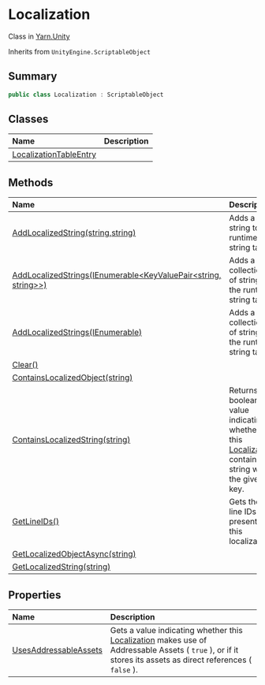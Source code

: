 # Localization

Class in [Yarn.Unity](/docs/api/csharp/yarn.unity.md)

Inherits from `UnityEngine.ScriptableObject`

## Summary



```csharp
public class Localization : ScriptableObject
```

## Classes

|Name|Description|
|:---|:---|
|[LocalizationTableEntry](/docs/api/csharp/yarn.unity.localization.localizationtableentry.md)||

## Methods

|Name|Description|
|:---|:---|
|[AddLocalizedString(string,string)](/docs/api/csharp/yarn.unity.localization.addlocalizedstring.md)|Adds a new string to the runtime string table.|
|[AddLocalizedStrings(IEnumerable<KeyValuePair<string, string>>)](/docs/api/csharp/yarn.unity.localization.addlocalizedstrings-1.md)|Adds a collection of strings to the runtime string table.|
|[AddLocalizedStrings(IEnumerable<StringTableEntry>)](/docs/api/csharp/yarn.unity.localization.addlocalizedstrings-2.md)|Adds a collection of strings to the runtime string table.|
|[Clear()](/docs/api/csharp/yarn.unity.localization.clear.md)||
|[ContainsLocalizedObject<T>(string)](/docs/api/csharp/yarn.unity.localization.containslocalizedobject.md)||
|[ContainsLocalizedString(string)](/docs/api/csharp/yarn.unity.localization.containslocalizedstring.md)|Returns a boolean value indicating whether this  <a href="yarn.unity.localization.md">Localization</a>  contains a string with the given key.|
|[GetLineIDs()](/docs/api/csharp/yarn.unity.localization.getlineids.md)|Gets the line IDs present in this localization.|
|[GetLocalizedObjectAsync<T>(string)](/docs/api/csharp/yarn.unity.localization.getlocalizedobjectasync.md)||
|[GetLocalizedString(string)](/docs/api/csharp/yarn.unity.localization.getlocalizedstring.md)||

## Properties

|Name|Description|
|:---|:---|
|[UsesAddressableAssets](/docs/api/csharp/yarn.unity.localization.usesaddressableassets.md)|Gets a value indicating whether this  <a href="yarn.unity.localization.md">Localization</a>  makes use of Addressable Assets ( <code>true</code> ), or if it stores its assets as direct references ( <code>false</code> ).|

